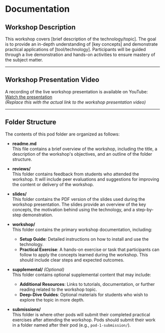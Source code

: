 # Documentation

## Workshop Description

This workshop covers [brief description of the technology/topic]. The goal is to provide an in-depth understanding of [key concepts] and demonstrate practical applications of [tool/technology]. Participants will be guided through a live demonstration and hands-on activities to ensure mastery of the subject matter.

---

## Workshop Presentation Video

A recording of the live workshop presentation is available on YouTube:  
[Watch the presentation](#)  
*(Replace this with the actual link to the workshop presentation video)*

---

## Folder Structure

The contents of this pod folder are organized as follows:

- **readme.md**  
  This file contains a brief overview of the workshop, including the title, a description of the workshop's objectives, and an outline of the folder structure.

- **reviews/**  
  This folder contains feedback from students who attended the workshop. It will include peer evaluations and suggestions for improving the content or delivery of the workshop.

- **slides/**  
  This folder contains the PDF version of the slides used during the workshop presentation. The slides provide an overview of the key concepts, the motivation behind using the technology, and a step-by-step demonstration.

- **workshop/**  
  This folder contains the primary workshop documentation, including:
  - **Setup Guide**: Detailed instructions on how to install and use the technology.
  - **Practical Exercise**: A hands-on exercise or task that participants can follow to apply the concepts learned during the workshop. This should include clear steps and expected outcomes.

- **supplemental/** *(Optional)*  
  This folder contains optional supplemental content that may include:
  - **Additional Resources**: Links to tutorials, documentation, or further reading related to the workshop topic.
  - **Deep-Dive Guides**: Optional materials for students who wish to explore the topic in more depth.

- **submissions/**  
  This folder is where other pods will submit their completed practical exercises after attending the workshop. Pods should submit their work in a folder named after their pod (e.g., `pod-1-submission/`).

